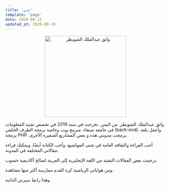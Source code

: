 ```yaml
---
title: 'عني'
template: 'page'
date: 2020-09-15
updated_at: 2020-09-19
---
```


<p style="text-align: center;">
    <img src="http://watheq.xyz/images/pages_images/my_photo.jpg" style="width: 256px;" alt="واثق عبدالملك الشويطر">
</p>

واثق عبدالملك الشويطر. من اليمن. تخرجت في سنة 2019 في تخصص تقنية المعلومات في جامعة صنعاء. مبرمج ويب وخاصة برمجة الطرف الخلفي (back-end). وأعمل بلغة برمجة PHP. برمجت مدونتي هذه و بعض المشاريع الصغيرة الأخرى.

أحب القراءة والثقافة العامة في شتى المواضيع، وأحب الكتابة أيضًا، ويمكنك قراءة مقالاتي المختلفة في المدونة.

ترجمت بعض المقالات التقنية من اللغة الإنجليزية إلى العربية لصالح أكاديمية حسوب.

ومن هواياتي الرياضية كرة القدم ممارسة أكثر منها مشاهدة.

وهذا رابط سيرتي الذاتية.
